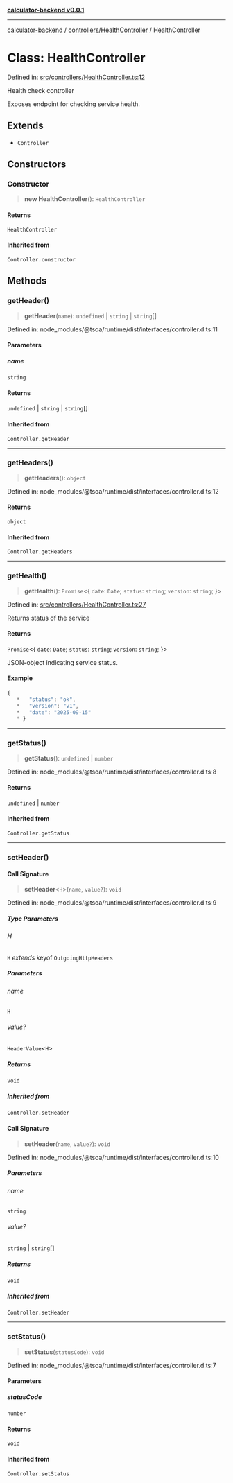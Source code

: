 [**calculator-backend v0.0.1**](../../../README.md)

***

[calculator-backend](../../../modules.md) / [controllers/HealthController](../README.md) / HealthController

# Class: HealthController

Defined in: [src/controllers/HealthController.ts:12](https://github.com/HessuRessu/calculator-backend/blob/e0992c3a3096d7e0eb2c13a5cb20d034b7065c2a/src/controllers/HealthController.ts#L12)

Health check controller

Exposes endpoint for checking service health.

## Extends

- `Controller`

## Constructors

### Constructor

> **new HealthController**(): `HealthController`

#### Returns

`HealthController`

#### Inherited from

`Controller.constructor`

## Methods

### getHeader()

> **getHeader**(`name`): `undefined` \| `string` \| `string`[]

Defined in: node\_modules/@tsoa/runtime/dist/interfaces/controller.d.ts:11

#### Parameters

##### name

`string`

#### Returns

`undefined` \| `string` \| `string`[]

#### Inherited from

`Controller.getHeader`

***

### getHeaders()

> **getHeaders**(): `object`

Defined in: node\_modules/@tsoa/runtime/dist/interfaces/controller.d.ts:12

#### Returns

`object`

#### Inherited from

`Controller.getHeaders`

***

### getHealth()

> **getHealth**(): `Promise`\<\{ `date`: `Date`; `status`: `string`; `version`: `string`; \}\>

Defined in: [src/controllers/HealthController.ts:27](https://github.com/HessuRessu/calculator-backend/blob/e0992c3a3096d7e0eb2c13a5cb20d034b7065c2a/src/controllers/HealthController.ts#L27)

Returns status of the service

#### Returns

`Promise`\<\{ `date`: `Date`; `status`: `string`; `version`: `string`; \}\>

JSON-object indicating service status.

#### Example

```ts
{
   *   "status": "ok",
   *   "version": "v1",
   *   "date": "2025-09-15"
   * }
```

***

### getStatus()

> **getStatus**(): `undefined` \| `number`

Defined in: node\_modules/@tsoa/runtime/dist/interfaces/controller.d.ts:8

#### Returns

`undefined` \| `number`

#### Inherited from

`Controller.getStatus`

***

### setHeader()

#### Call Signature

> **setHeader**\<`H`\>(`name`, `value?`): `void`

Defined in: node\_modules/@tsoa/runtime/dist/interfaces/controller.d.ts:9

##### Type Parameters

###### H

`H` *extends* keyof `OutgoingHttpHeaders`

##### Parameters

###### name

`H`

###### value?

`HeaderValue`\<`H`\>

##### Returns

`void`

##### Inherited from

`Controller.setHeader`

#### Call Signature

> **setHeader**(`name`, `value?`): `void`

Defined in: node\_modules/@tsoa/runtime/dist/interfaces/controller.d.ts:10

##### Parameters

###### name

`string`

###### value?

`string` | `string`[]

##### Returns

`void`

##### Inherited from

`Controller.setHeader`

***

### setStatus()

> **setStatus**(`statusCode`): `void`

Defined in: node\_modules/@tsoa/runtime/dist/interfaces/controller.d.ts:7

#### Parameters

##### statusCode

`number`

#### Returns

`void`

#### Inherited from

`Controller.setStatus`
